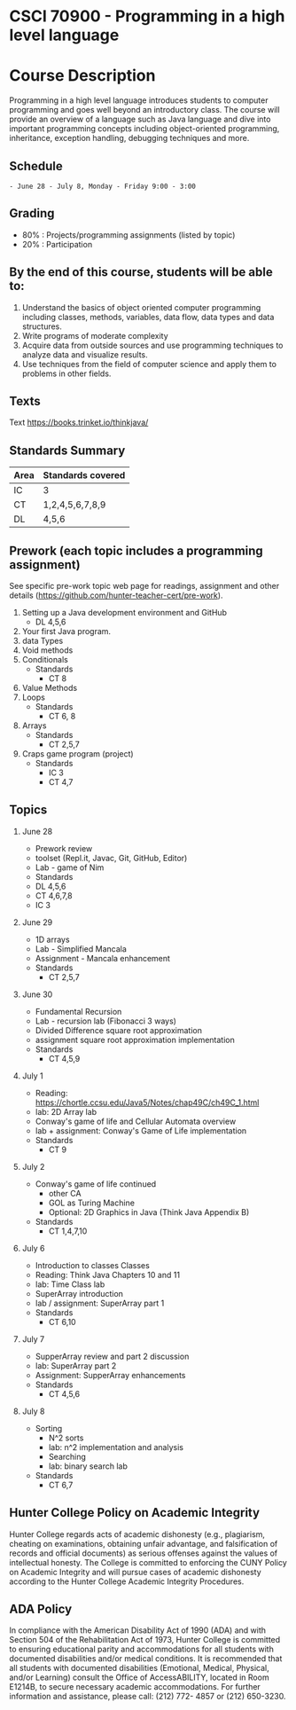 # CSCI 70900 - Programming in a high level language

# Course Description

Programming in a high level language introduces students to computer
programming and goes well beyond an introductory class. The course
will provide an overview of a language such as Java language and dive
into important programming concepts including object-oriented
programming, inheritance, exception handling, debugging techniques and
more.

	
## Schedule
	- June 28 - July 8, Monday - Friday 9:00 - 3:00 

## Grading

 - 80% : Projects/programming assignments (listed by topic)
 - 20% : Participation


## By the end of this course, students will be able to:

1. Understand the basics of object oriented computer programming
   including classes, methods, variables, data flow, data types and
   data structures.
2. Write programs of moderate complexity
3. Acquire data from outside sources and use programming techniques to
   analyze data and visualize results.
5. Use techniques from the field of computer science and apply them to
   problems in other fields.

## Texts

Text https://books.trinket.io/thinkjava/

## Standards Summary

 | Area | Standards covered |
 |------|------------------|
 | IC   | 3                |
 | CT   | 1,2,4,5,6,7,8,9  |
 | DL   | 4,5,6            |



## Prework (each topic includes a programming assignment)

See specific pre-work topic web page for readings, assignment and
other details (https://github.com/hunter-teacher-cert/pre-work).

 1. Setting up a Java development environment and GitHub
    - DL 4,5,6
 1. Your first Java program.
 1. data Types
 1. Void methods
 1. Conditionals
    - Standards
      - CT 8
 1. Value Methods
 1. Loops
    - Standards
      - CT 6, 8
 1. Arrays
	- Standards
      - CT 2,5,7
1. Craps game program (project)
    - Standards
	  - IC 3
	  - CT 4,7

## Topics

1. June 28 
   - Prework review
   - toolset (Repl.it, Javac, Git, GitHub, Editor)
   - Lab  - game of Nim 
   - Standards
	- DL 4,5,6
	- CT 4,6,7,8
	- IC 3

1. June 29
   - 1D arrays
   - Lab - Simplified Mancala
   - Assignment - Mancala enhancement
   - Standards
	 - CT 2,5,7
	  
1. June 30 
   - Fundamental Recursion 
   - Lab - recursion lab (Fibonacci  3 ways)
   - Divided Difference square root approximation
   - assignment square root approximation implementation
   - Standards
	 - CT 4,5,9
1. July 1
   - Reading: https://chortle.ccsu.edu/Java5/Notes/chap49C/ch49C_1.html
   - lab: 2D Array lab
   - Conway's game of life and Cellular Automata overview
   - lab + assignment: Conway's Game of Life implementation
   - Standards
     - CT 9
1. July 2
   - Conway's game of life continued 
	 - other CA
	 - GOL as Turing Machine
     - Optional: 2D Graphics in Java (Think Java Appendix B)
   - Standards
	 - CT 1,4,7,10

1. July 6
   - Introduction to classes Classes
   - Reading: Think Java Chapters 10 and 11
   - lab: Time Class lab
   - SuperArray introduction
   - lab / assignment: SuperArray part 1
   - Standards
     - CT 6,10
1. July 7
   - SupperArray review and part 2 discussion
   - lab: SuperArray part 2
   - Assignment: SupperArray enhancements
   - Standards 
     - CT 4,5,6
 1. July 8
	- Sorting
	  - N^2 sorts
	  - lab: n^2 implementation and analysis
	  - Searching
	  - lab: binary search lab
	- Standards
      - CT 6,7
   
## Hunter College Policy on Academic Integrity

Hunter College regards acts of academic dishonesty (e.g., plagiarism,
cheating on examinations, obtaining unfair advantage, and
falsification of records and official documents) as serious offenses
against the values of intellectual honesty. The College is committed
to enforcing the CUNY Policy on Academic Integrity and will pursue
cases of academic dishonesty according to the Hunter College Academic
Integrity Procedures.

## ADA Policy

In compliance with the American Disability Act of 1990 (ADA) and with
Section 504 of the Rehabilitation Act of 1973, Hunter College is
committed to ensuring educational parity and accommodations for all
students with documented disabilities and/or medical conditions. It is
recommended that all students with documented disabilities (Emotional,
Medical, Physical, and/or Learning) consult the Office of
AccessABILITY, located in Room E1214B, to secure necessary academic
accommodations. For further information and assistance, please call:
(212) 772- 4857 or (212) 650-3230.
